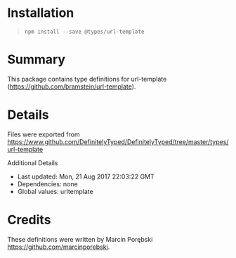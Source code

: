 # Installation
> `npm install --save @types/url-template`

# Summary
This package contains type definitions for url-template (https://github.com/bramstein/url-template).

# Details
Files were exported from https://www.github.com/DefinitelyTyped/DefinitelyTyped/tree/master/types/url-template

Additional Details
 * Last updated: Mon, 21 Aug 2017 22:03:22 GMT
 * Dependencies: none
 * Global values: urltemplate

# Credits
These definitions were written by Marcin Porębski <https://github.com/marcinporebski>.
